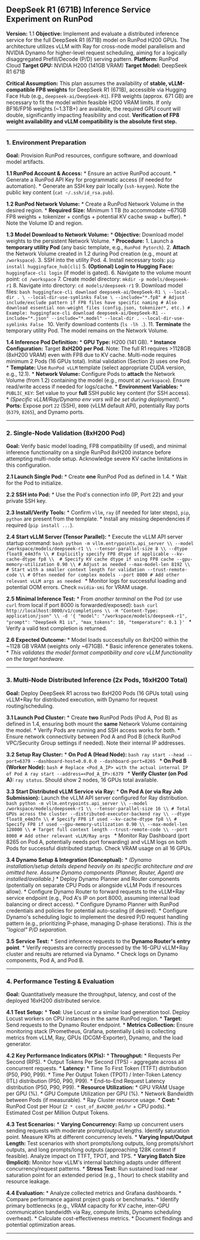 ## DeepSeek R1 (671B) Inference Service Experiment on RunPod

**Version:** 1.1
**Objective:** Implement and evaluate a distributed inference service for the full DeepSeek R1 (671B) model on RunPod H200 GPUs. The architecture utilizes vLLM with Ray for cross-node model parallelism and NVIDIA Dynamo for higher-level request scheduling, aiming for a logically disaggregated Prefill/Decode (P/D) serving pattern.
**Platform:** RunPod Cloud
**Target GPU:** NVIDIA H200 (141GB VRAM)
**Target Model:** DeepSeek R1 671B

**Critical Assumption:** This plan assumes the availability of **stable, vLLM-compatible FP8 weights** for DeepSeek R1 (671B), accessible via Hugging Face Hub (e.g., `deepseek-ai/DeepSeek-R1`). FP8 weights (approx. 671 GB) are necessary to fit the model within feasible H200 VRAM limits. If only BF16/FP16 weights (~1.3TB+) are available, the required GPU count will double, significantly impacting feasibility and cost. **Verification of FP8 weight availability and vLLM compatibility is the absolute first step.**

---

### 1. Environment Preparation

**Goal:** Provision RunPod resources, configure software, and download model artifacts.

**1.1 RunPod Account & Access:**
    *   Ensure an active RunPod account.
    *   Generate a RunPod API Key for programmatic access (if needed for automation).
    *   Generate an SSH key pair locally (`ssh-keygen`). Note the public key content (`cat ~/.ssh/id_rsa.pub`).

**1.2 RunPod Network Volume:**
    *   Create a RunPod Network Volume in the desired region.
    *   **Required Size:** Minimum 1 TB (to accommodate ~671GB FP8 weights + tokenizer + configs + potential KV cache swap + buffer).
    *   Note the Volume ID and region.

**1.3 Model Download to Network Volume:**
    *   **Objective:** Download model weights to the persistent Network Volume.
    *   **Procedure:**
        1.  Launch a **temporary utility Pod** (any basic template, e.g., `RunPod Pytorch`).
        2.  **Attach** the Network Volume created in 1.2 during Pod creation (e.g., mount at `/workspace`).
        3.  SSH into the utility Pod.
        4.  Install necessary tools: `pip install huggingface_hub[cli]`
        5.  **(Optional) Login to Hugging Face:** `huggingface-cli login` (if model is gated).
        6.  Navigate to the volume mount point: `cd /workspace`
        7.  Create model directory: `mkdir -p models/deepseek-r1`
        8.  Navigate into directory: `cd models/deepseek-r1`
        9.  Download model files:
            ```bash
            huggingface-cli download deepseek-ai/DeepSeek-R1 \
                --local-dir . \
                --local-dir-use-symlinks False \
                --include="*.fp8" # Adjust include/exclude pattern if FP8 files have specific naming
            # Also download essential non-weight files (config.json, tokenizer*, etc.)
            # Example: huggingface-cli download deepseek-ai/DeepSeek-R1 --include="*.json" --include="*.model" --local-dir . --local-dir-use-symlinks False
            ```
        10. Verify download contents (`ls -lh .`).
        11. **Terminate** the temporary utility Pod. The model remains on the Network Volume.

**1.4 Inference Pod Definition:**
    *   **GPU Type:** H200 (141 GB).
    *   **Instance Configuration:** Target **8xH200 per Pod**. Note: The full R1 requires >1128GB (8xH200 VRAM) even with FP8 due to KV cache. Multi-node requires minimum 2 Pods (16 GPUs total). Initial validation (Section 2) uses one Pod.
    *   **Template:** Use `RunPod vLLM` template (select appropriate CUDA version, e.g., 12.1).
    *   **Network Volume:** Configure Pods to **attach** the Network Volume (from 1.2) containing the model (e.g., mount at `/workspace`). Ensure read/write access if needed for logs/cache.
    *   **Environment Variables:**
        *   `PUBLIC_KEY`: Set value to your **full** SSH public key content (for SSH access).
        *   *(Specific vLLM/Ray/Dynamo env vars will be set during deployment)*.
    *   **Ports:** Expose port `22` (SSH), `8000` (vLLM default API), potentially Ray ports (`6379`, `8265`), and Dynamo ports.

---

### 2. Single-Node Validation (8xH200 Pod)

**Goal:** Verify basic model loading, FP8 compatibility (if used), and minimal inference functionality on a single RunPod 8xH200 instance before attempting multi-node setup. Acknowledge severe KV cache limitations in this configuration.

**2.1 Launch Single Pod:**
    *   Create **one** RunPod Pod as defined in 1.4.
    *   Wait for the Pod to initialize.

**2.2 SSH into Pod:**
    *   Use the Pod's connection info (IP, Port 22) and your private SSH key.

**2.3 Install/Verify Tools:**
    *   Confirm `vllm`, `ray` (if needed for later steps), `pip`, `python` are present from the template.
    *   Install any missing dependencies if required (`pip install ...`).

**2.4 Start vLLM Server (Tensor Parallel):**
    *   Execute the vLLM API server startup command:
        ```bash
        python -m vllm.entrypoints.api_server \\
            --model /workspace/models/deepseek-r1 \\
            --tensor-parallel-size 8 \\
            --dtype float8_e4m3fn \\ # Explicitly specify FP8 dtype if applicable
            --kv-cache-dtype fp8 \\  # Specify KV cache dtype if using FP8 cache
            --gpu-memory-utilization 0.90 \\ # Adjust as needed
            --max-model-len 8192 \\ # Start with a smaller context length for validation
            --trust-remote-code \\ # Often needed for complex models
            --port 8000
            # Add other relevant vLLM args as needed
        ```
    *   Monitor logs for successful loading and potential OOM errors. Check `nvidia-smi` for VRAM usage.

**2.5 Minimal Inference Test:**
    *   From *another terminal* on the Pod (or use `curl` from local if port 8000 is forwarded/exposed):
        ```bash
        curl http://localhost:8000/v1/completions \\
        -H "Content-Type: application/json" \\
        -d '{
            "model": "/workspace/models/deepseek-r1",
            "prompt": "DeepSeek R1 is",
            "max_tokens": 10,
            "temperature": 0.1
        }'
        ```
    *   Verify a valid text completion is returned.

**2.6 Expected Outcome:**
    *   Model loads successfully on 8xH200 within the ~1128 GB VRAM (weights only ~671GB).
    *   Basic inference generates tokens.
    *   *This validates the model format compatibility and core vLLM functionality on the target hardware.*

---

### 3. Multi-Node Distributed Inference (2x Pods, 16xH200 Total)

**Goal:** Deploy DeepSeek R1 across two 8xH200 Pods (16 GPUs total) using vLLM+Ray for distributed execution, with Dynamo for request routing/scheduling.

**3.1 Launch Pod Cluster:**
    *   Create **two** RunPod Pods (Pod A, Pod B) as defined in 1.4, ensuring both mount the **same** Network Volume containing the model.
    *   Verify Pods are running and SSH access works for both.
    *   Ensure network connectivity between Pod A and Pod B (check RunPod VPC/Security Group settings if needed). Note their internal IP addresses.

**3.2 Setup Ray Cluster:**
    *   **On Pod A (Head Node):**
        ```bash
        ray start --head --port=6379 --dashboard-host=0.0.0.0 --dashboard-port=8265
        ```
    *   **On Pod B (Worker Node):**
        ```bash
        # Replace <Pod_A_IP> with the actual internal IP of Pod A
        ray start --address=<Pod_A_IP>:6379
        ```
    *   **Verify Cluster (on Pod A):** `ray status`. Should show 2 nodes, 16 GPUs total available.

**3.3 Start Distributed vLLM Service via Ray:**
    *   **On Pod A (or via Ray Job Submission):** Launch the vLLM API server configured for Ray distribution.
        ```bash
        python -m vllm.entrypoints.api_server \\
            --model /workspace/models/deepseek-r1 \\
            --tensor-parallel-size 16 \\ # Total GPUs across the cluster
            --distributed-executor-backend ray \\
            --dtype float8_e4m3fn \\ # Specify FP8 if used
            --kv-cache-dtype fp8 \\ # Specify FP8 if used
            --gpu-memory-utilization 0.90 \\
            --max-model-len 128000 \\ # Target full context length
            --trust-remote-code \\
            --port 8000
            # Add other relevant vLLM/Ray args
        ```
    *   Monitor Ray Dashboard (port 8265 on Pod A, potentially needs port forwarding) and vLLM logs on both Pods for successful distributed startup. Check VRAM usage on all 16 GPUs.

**3.4 Dynamo Setup & Integration (Conceptual):**
    *   *(Dynamo installation/setup details depend heavily on its specific architecture and are omitted here. Assume Dynamo components (Planner, Router, Agent) are installed/available.)*
    *   Deploy Dynamo Planner and Router components (potentially on separate CPU Pods or alongside vLLM Pods if resources allow).
    *   Configure Dynamo Router to forward requests to the vLLM+Ray service endpoint (e.g., Pod A's IP on port 8000, assuming internal load balancing or direct access).
    *   Configure Dynamo Planner with RunPod credentials and policies for potential auto-scaling (if desired).
    *   Configure Dynamo's scheduling logic to implement the desired P/D request handling pattern (e.g., prioritizing P-phase, managing D-phase iterations). *This is the "logical" P/D separation.*

**3.5 Service Test:**
    *   Send inference requests to the **Dynamo Router's entry point**.
    *   Verify requests are correctly processed by the 16-GPU vLLM+Ray cluster and results are returned via Dynamo.
    *   Check logs on Dynamo components, Pod A, and Pod B.

---

### 4. Performance Testing & Evaluation

**Goal:** Quantitatively measure the throughput, latency, and cost of the deployed 16xH200 distributed service.

**4.1 Test Setup:**
    *   **Tool:** Use Locust or a similar load generation tool. Deploy Locust workers on CPU instances in the same RunPod region.
    *   **Target:** Send requests to the Dynamo Router endpoint.
    *   **Metrics Collection:** Ensure monitoring stack (Prometheus, Grafana, potentially Loki) is collecting metrics from vLLM, Ray, GPUs (DCGM-Exporter), Dynamo, and the load generator.

**4.2 Key Performance Indicators (KPIs):**
    *   **Throughput:**
        *   Requests Per Second (RPS).
        *   Output Tokens Per Second (TPS) - aggregate across all concurrent requests.
    *   **Latency:**
        *   Time To First Token (TTFT) distribution (P50, P90, P99).
        *   Time Per Output Token (TPOT) / Inter-Token Latency (ITL) distribution (P50, P90, P99).
        *   End-to-End Request Latency distribution (P50, P90, P99).
    *   **Resource Utilization:**
        *   GPU VRAM Usage per GPU (%).
        *   GPU Compute Utilization per GPU (%).
        *   Network Bandwidth between Pods (if measurable).
        *   Ray Cluster resource usage.
    *   **Cost:**
        *   RunPod Cost per Hour (`2 * cost_of_8xH200_pod/hr` + CPU pods).
        *   Estimated Cost per Million Output Tokens.

**4.3 Test Scenarios:**
    *   **Varying Concurrency:** Ramp up concurrent users sending requests with moderate prompt/output lengths. Identify saturation point. Measure KPIs at different concurrency levels.
    *   **Varying Input/Output Length:** Test scenarios with short prompts/long outputs, long prompts/short outputs, and long prompts/long outputs (approaching 128K context if feasible). Analyze impact on TTFT, TPOT, and TPS.
    *   **Varying Batch Size (Implicit):** Monitor how vLLM's internal batching adapts under different concurrency/request patterns.
    *   **Stress Test:** Run sustained load near saturation point for an extended period (e.g., 1 hour) to check stability and resource leakage.

**4.4 Evaluation:**
    *   Analyze collected metrics and Grafana dashboards.
    *   Compare performance against project goals or benchmarks.
    *   Identify primary bottlenecks (e.g., VRAM capacity for KV cache, inter-GPU communication bandwidth via Ray, compute limits, Dynamo scheduling overhead).
    *   Calculate cost-effectiveness metrics.
    *   Document findings and potential optimization areas.

---